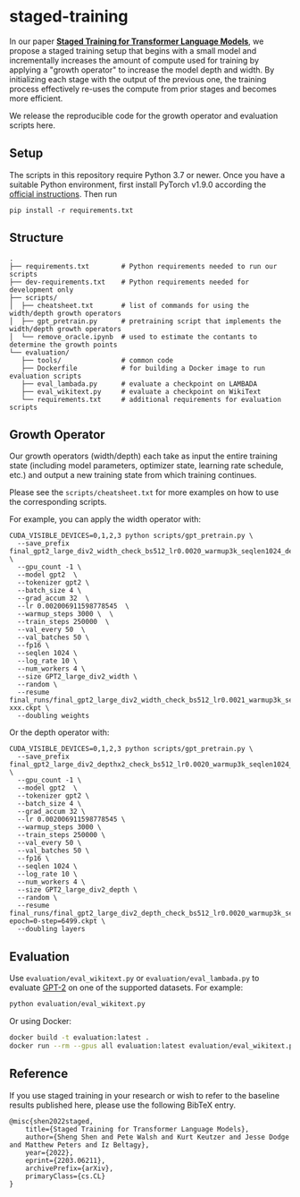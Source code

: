 # staged-training

In our paper [**Staged Training for Transformer Language Models**](https://arxiv.org/abs/2203.06211), we propose a staged training setup that begins with a small model and incrementally increases the amount of compute used for training by applying a "growth operator" to increase the model depth and width. By initializing each stage with the output of the previous one, the training process effectively re-uses the compute from prior stages and becomes more efficient. 

We release the reproducible code for the growth operator and evaluation scripts here.

## Setup

The scripts in this repository require Python 3.7 or newer.
Once you have a suitable Python environment, first install PyTorch v1.9.0 according the [official instructions](https://pytorch.org/get-started/previous-versions/#v190). Then run
```
pip install -r requirements.txt
```

## Structure
```
.
├── requirements.txt        # Python requirements needed to run our scripts
├── dev-requirements.txt    # Python requirements needed for development only
├── scripts/
│  ├── cheatsheet.txt       # list of commands for using the width/depth growth operators
│  ├── gpt_pretrain.py      # pretraining script that implements the width/depth growth operators
│  └── remove_oracle.ipynb  # used to estimate the contants to determine the growth points
└── evaluation/
   ├── tools/               # common code
   ├── Dockerfile           # for building a Docker image to run evaluation scripts
   ├── eval_lambada.py      # evaluate a checkpoint on LAMBADA
   ├── eval_wikitext.py     # evaluate a checkpoint on WikiText
   └── requirements.txt     # additional requirements for evaluation scripts
```

## Growth Operator

Our growth operators (width/depth) each take as input the entire training state (including model parameters, optimizer state, learning rate schedule, etc.) and output a new training state from which training continues.

Please see the `scripts/cheatsheet.txt` for more examples on how to use the corresponding scripts. 

For example, you can apply the width operator with:
```
CUDA_VISIBLE_DEVICES=0,1,2,3 python scripts/gpt_pretrain.py \
  --save_prefix final_gpt2_large_div2_width_check_bs512_lr0.0020_warmup3k_seqlen1024_debug \
  --gpu_count -1 \
  --model gpt2  \
  --tokenizer gpt2 \
  --batch_size 4 \
  --grad_accum 32  \
  --lr 0.002006911598778545  \
  --warmup_steps 3000 \  \
  --train_steps 250000  \
  --val_every 50  \
  --val_batches 50 \
  --fp16 \
  --seqlen 1024 \
  --log_rate 10 \
  --num_workers 4 \
  --size GPT2_large_div2_width \
  --random \
  --resume final_runs/final_gpt2_large_div2_width_check_bs512_lr0.0021_warmup3k_seqlen1024_debug/checkpoint-xxx.ckpt \
  --doubling weights
```

Or the depth operator with:
```
CUDA_VISIBLE_DEVICES=0,1,2,3 python scripts/gpt_pretrain.py \
  --save_prefix final_gpt2_large_div2_depthx2_check_bs512_lr0.0020_warmup3k_seqlen1024_debug \
  --gpu_count -1 \
  --model gpt2  \
  --tokenizer gpt2 \
  --batch_size 4 \
  --grad_accum 32 \
  --lr 0.002006911598778545 \
  --warmup_steps 3000 \
  --train_steps 250000 \
  --val_every 50 \
  --val_batches 50 \
  --fp16 \
  --seqlen 1024 \
  --log_rate 10 \
  --num_workers 4 \
  --size GPT2_large_div2_depth \
  --random \
  --resume final_runs/final_gpt2_large_div2_depth_check_bs512_lr0.0020_warmup3k_seqlen1024_debug/checkpoint-epoch=0-step=6499.ckpt \
  --doubling layers
``` 

## Evaluation

Use `evaluation/eval_wikitext.py` or `evaluation/eval_lambada.py` to evaluate [GPT-2](https://cdn.openai.com/better-language-models/language_models_are_unsupervised_multitask_learners.pdf) on one of the supported datasets. For example:

```bash
python evaluation/eval_wikitext.py
```

Or using Docker:

```bash
docker build -t evaluation:latest .
docker run --rm --gpus all evaluation:latest evaluation/eval_wikitext.py
```

## Reference

If you use staged training in your research or wish to refer to the baseline results published here, 
please use the following BibTeX entry. 
```
@misc{shen2022staged,
    title={Staged Training for Transformer Language Models},
    author={Sheng Shen and Pete Walsh and Kurt Keutzer and Jesse Dodge and Matthew Peters and Iz Beltagy},
    year={2022},
    eprint={2203.06211},
    archivePrefix={arXiv},
    primaryClass={cs.CL}
}
```
